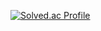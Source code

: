 [![Solved.ac Profile](https://mazassumnida.wtf/api/v2/generate_badge?boj=gghs703)](https://solved.ac/profile/gghs703)



